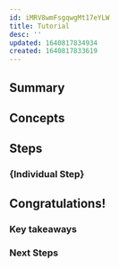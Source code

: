 ```yaml
---
id: iMRV8wmFsgqwgMt17eYLW
title: Tutorial
desc: ''
updated: 1640817834934
created: 1640817833619
---
```


## Summary
<!-- 1-3 sentences describing what this is about-->

## Concepts
<!-- All concepts in this tutorial -->

## Steps
<!-- Actions to take -->

### {Individual Step}
<!--
```
Format should be:

### {action to do}
- {steps to do action}

{explain action that was just done}
```

Example:
```
### Create your first note

Type <CMD+L> to bring up lookup and type "hello". Then press enter.

You just created a new note. In Dendron, if the note doesn't exist, lookup will create it
```
-->


## Congratulations!
<!-- Conclusion -->

### Key takeaways
<!-- What should user take away -->

### Next Steps
<!-- Other things user can try -->

